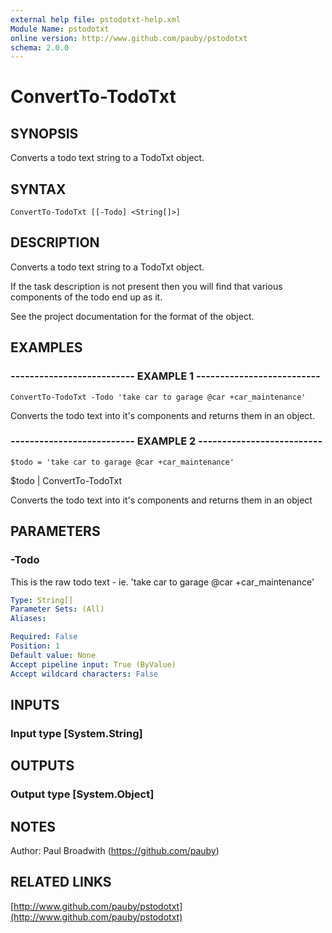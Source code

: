 ```yaml
---
external help file: pstodotxt-help.xml
Module Name: pstodotxt
online version: http://www.github.com/pauby/pstodotxt
schema: 2.0.0
---
```


# ConvertTo-TodoTxt

## SYNOPSIS
Converts a todo text string to a TodoTxt object.

## SYNTAX

```
ConvertTo-TodoTxt [[-Todo] <String[]>]
```

## DESCRIPTION
Converts a todo text string to a TodoTxt object.

If the task description is not present then you will find that various components of the todo end up as it.

See the project documentation for the format of the object.

## EXAMPLES

### -------------------------- EXAMPLE 1 --------------------------
```
ConvertTo-TodoTxt -Todo 'take car to garage @car +car_maintenance'
```

Converts the todo text into it's components and returns them in an object.

### -------------------------- EXAMPLE 2 --------------------------
```
$todo = 'take car to garage @car +car_maintenance'
```

$todo | ConvertTo-TodoTxt

Converts the todo text into it's components and returns them in an object

## PARAMETERS

### -Todo
This is the raw todo text - ie.
'take car to garage @car +car_maintenance'

```yaml
Type: String[]
Parameter Sets: (All)
Aliases: 

Required: False
Position: 1
Default value: None
Accept pipeline input: True (ByValue)
Accept wildcard characters: False
```

## INPUTS

### Input type [System.String]

## OUTPUTS

### Output type [System.Object]

## NOTES
Author: Paul Broadwith (https://github.com/pauby)

## RELATED LINKS

[http://www.github.com/pauby/pstodotxt](http://www.github.com/pauby/pstodotxt)

